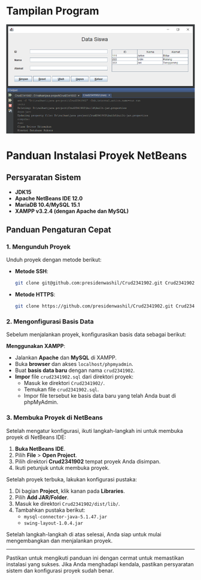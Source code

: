 # Tampilan Program
![Tampilan Program](screenshot/T9_PBO_MALAM_RAIHAN_2341902.png)

# Panduan Instalasi Proyek NetBeans

## Persyaratan Sistem

- **JDK15**
- **Apache NetBeans IDE 12.0**
- **MariaDB 10.4/MySQL 15.1**
- **XAMPP v3.2.4 (dengan Apache dan MySQL)**

## Panduan Pengaturan Cepat

### 1. Mengunduh Proyek

Unduh proyek dengan metode berikut:

- **Metode SSH**:
    ```sh
    git clone git@github.com:presidenwashil/Crud2341902.git Crud2341902
    ```

- **Metode HTTPS**:
    ```sh
    git clone https://github.com/presidenwashil/Crud2341902.git Crud2341902
    ```

### 2. Mengonfigurasi Basis Data

Sebelum menjalankan proyek, konfigurasikan basis data sebagai berikut:

**Menggunakan XAMPP**:
- Jalankan **Apache** dan **MySQL** di XAMPP.
- Buka **browser** dan akses `localhost/phpmyadmin`.
- Buat **basis data baru** dengan nama `crud2341902`.
- **Impor** file `crud2341902.sql` dari direktori proyek:
    - Masuk ke direktori `Crud2341902/`.
    - Temukan file `crud2341902.sql`.
    - Impor file tersebut ke basis data baru yang telah Anda buat di phpMyAdmin.

### 3. Membuka Proyek di NetBeans

Setelah mengatur konfigurasi, ikuti langkah-langkah ini untuk membuka proyek di NetBeans IDE:

1. **Buka NetBeans IDE**.
2. Pilih **File** > **Open Project**.
3. Pilih direktori **Crud2341902** tempat proyek Anda disimpan.
4. Ikuti petunjuk untuk membuka proyek.

Setelah proyek terbuka, lakukan konfigurasi pustaka:

1. Di bagian **Project**, klik kanan pada **Libraries**.
2. Pilih **Add JAR/Folder**.
3. Masuk ke direktori `Crud2341902/dist/lib/`.
4. Tambahkan pustaka berikut:
    - `mysql-connector-java-5.1.47.jar`
    - `swing-layout-1.0.4.jar`

Setelah langkah-langkah di atas selesai, Anda siap untuk mulai mengembangkan dan menjalankan proyek.

---

Pastikan untuk mengikuti panduan ini dengan cermat untuk memastikan instalasi yang sukses. Jika Anda menghadapi kendala, pastikan persyaratan sistem dan konfigurasi proyek sudah benar.
